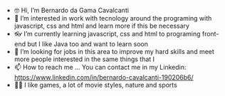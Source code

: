 - 🤓 Hi, I’m Bernardo da Gama Cavalcanti
- 👀 I’m interested in work with tecnology around the programing with javascript, css and html and learn more if this be necessary
- 👓 I’m currently learning javascript, css and html to programing front-end but I like Java too and want to learn soon
- 🔭 I’m looking for jobs in this area to improve my hard skills and meet more people interested in the same things that I
- 📫 How to reach me ... You can contact me in my Linkedin: https://www.linkedin.com/in/bernardo-cavalcanti-190206b6/
- 🐱‍👤 I like games, a lot of movie styles, nature and sports

<!---
BernardoGamaCavalcanti/BernardoGamaCavalcanti is a ✨ special ✨ repository because its `README.md` (this file) appears on your GitHub profile.
You can click the Preview link to take a look at your changes.
--->
